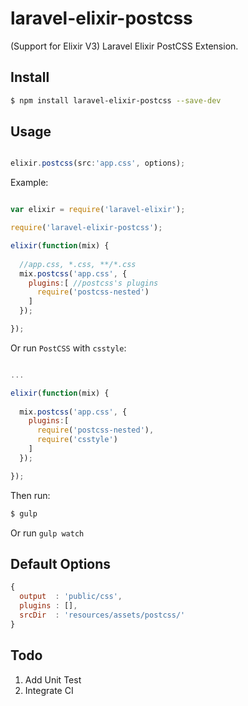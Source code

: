 # laravel-elixir-postcss
(Support for Elixir V3) Laravel Elixir PostCSS Extension.


## Install

```sh
$ npm install laravel-elixir-postcss --save-dev
```


## Usage

```javascript

elixir.postcss(src:'app.css', options);

```

Example:

```javascript

var elixir = require('laravel-elixir');

require('laravel-elixir-postcss');

elixir(function(mix) {
  
  //app.css, *.css, **/*.css    
  mix.postcss('app.css', {
    plugins:[ //postcss's plugins
      require('postcss-nested')
    ] 
  });

});

```

Or run `PostCSS` with `csstyle`:

```javascript

...

elixir(function(mix) {
  
  mix.postcss('app.css', {
    plugins:[ 
      require('postcss-nested'),
      require('csstyle')
    ] 
  });

});

```

Then run:

```sh
$ gulp
```

Or run `gulp watch`


## Default Options

```javascript
{
  output  : 'public/css',
  plugins : [],
  srcDir  : 'resources/assets/postcss/'
}
```

## Todo

1. Add Unit Test
2. Integrate CI

